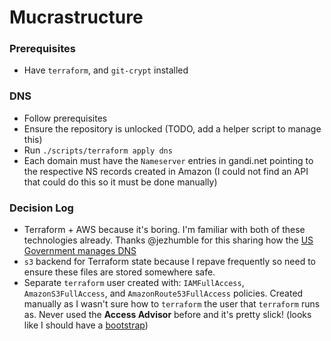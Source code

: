 # Mucrastructure

### Prerequisites

* Have `terraform`, and `git-crypt` installed

### DNS

* Follow prerequisites
* Ensure the repository is unlocked (TODO, add a helper script to manage this)
* Run `./scripts/terraform apply dns`
* Each domain must have the `Nameserver` entries in gandi.net pointing to the respective
  NS records created in Amazon (I could not find an API that could do this so it must
  be done manually)

### Decision Log

* Terraform + AWS because it's boring. I'm familiar with both of these technologies already. Thanks
  @jezhumble for this sharing how the [US Government manages DNS][18f-dns]
* `s3` backend for Terraform state because I repave frequently so need to ensure these files are
  stored somewhere safe.
* Separate `terraform` user created with: `IAMFullAccess`, `AmazonS3FullAccess`, and `AmazonRoute53FullAccess`
  policies. Created manually as I wasn't sure how to `terraform` the user that `terraform` runs as. Never used
  the **Access Advisor** before and it's pretty slick! (looks like I should have a [bootstrap][tf-bootstrap])

[18f-dns]: https://18f.gsa.gov/2018/08/15/shared-infrastructure-as-code/
[tf-bootstrap]: https://github.com/18F/dns/blob/master/terraform/bootstrap/init.tf

